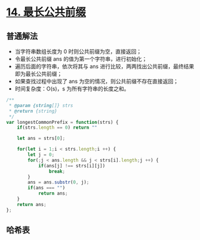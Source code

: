 # <a href="https://leetcode.cn/problems/longest-common-prefix/">14. 最长公共前缀</a>

## 普通解法

- 当字符串数组长度为 0 时则公共前缀为空，直接返回；
- 令最长公共前缀 ans 的值为第一个字符串，进行初始化；
- 遍历后面的字符串，依次将其与 ans 进行比较，两两找出公共前缀，最终结果即为最长公共前缀；
- 如果查找过程中出现了 ans 为空的情况，则公共前缀不存在直接返回；
- 时间复杂度：O(s)，s 为所有字符串的长度之和。

```javascript
/**
 * @param {string[]} strs
 * @return {string}
 */
var longestCommonPrefix = function(strs) {
    if(strs.length == 0) return ""

    let ans = strs[0];

    for(let i = 1;i < strs.length;i ++) {
        let j = 0;
        for(;j < ans.length && j < strs[i].length;j ++) {
            if(ans[j] !== strs[i][j])
                break;
        }
        ans = ans.substr(0, j);
        if(ans === "")
            return ans;
    }
    return ans;
};
```

## 哈希表
